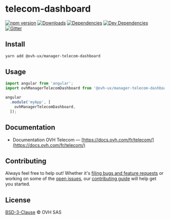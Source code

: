 # telecom-dashboard

[![npm version](https://badgen.net/npm/v/@ovh-ux/manager-telecom-dashboard)](https://www.npmjs.com/package/@ovh-ux/manager-telecom-dashboard) [![Downloads](https://badgen.net/npm/dt/@ovh-ux/manager-telecom-dashboard)](https://npmjs.com/package/@ovh-ux/manager-telecom-dashboard) [![Dependencies](https://badgen.net/david/dep/ovh-ux/manager/packages/manager/modules/telecom-dashboard)](https://npmjs.com/package/@ovh-ux/manager-telecom-dashboard?activeTab=dependencies) [![Dev Dependencies](https://badgen.net/david/dev/ovh-ux/manager/packages/manager/modules/telecom-dashboard)](https://npmjs.com/package/@ovh-ux/manager-telecom-dashboard?activeTab=dependencies) [![Gitter](https://badgen.net/badge/gitter/ovh-ux/blue?icon=gitter)](https://gitter.im/ovh/ux)

## Install

```sh
yarn add @ovh-ux/manager-telecom-dashboard
```

## Usage

```js
import angular from 'angular';
import ovhManagerTelecomDashboard from '@ovh-ux/manager-telecom-dashboard';

angular
  .module('myApp', [
    ovhManagerTelecomDashboard,
  ]);
```

## Documentation

* Documentation OVH Telecom — [https://docs.ovh.com/fr/telecom/](https://docs.ovh.com/fr/telecom/)

## Contributing

Always feel free to help out! Whether it's [filing bugs and feature requests](https://github.com/ovh/manager/issues/new) or working on some of the [open issues](https://github.com/ovh/manager/issues), our [contributing guide](https://github.com/ovh/manager/blob/master/CONTRIBUTING.md) will help get you started.

## License

[BSD-3-Clause](https://github.com/ovh/manager/blob/master/LICENSE) © OVH SAS
